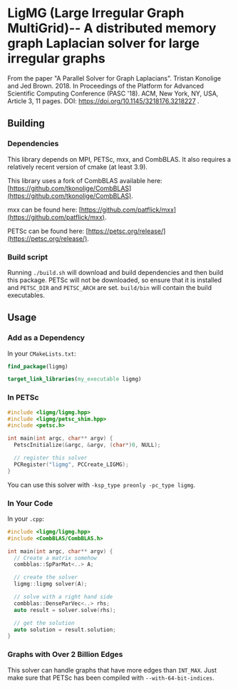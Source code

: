 # LigMG (Large Irregular Graph MultiGrid)-- A distributed memory graph Laplacian solver for large irregular graphs

From the paper "A Parallel Solver for Graph Laplacians". Tristan Konolige and Jed Brown. 2018. In Proceedings of the Platform for Advanced Scientific Computing Conference (PASC '18). ACM, New York, NY, USA, Article 3, 11 pages. DOI: https://doi.org/10.1145/3218176.3218227 .


## Building

### Dependencies

This library depends on MPI, PETSc, mxx, and CombBLAS. It also requires a relatively recent version of cmake (at least 3.9).

This library uses a fork of CombBLAS available here: [https://github.com/tkonolige/CombBLAS](https://github.com/tkonolige/CombBLAS).

mxx can be found here: [https://github.com/patflick/mxx](https://github.com/patflick/mxx).

PETSc can be found here: [https://petsc.org/release/](https://petsc.org/release/).

### Build script

Running `./build.sh` will download and build dependencies and then build this package. PETSc will not be downloaded, so ensure that it is installed and `PETSC_DIR` and `PETSC_ARCH` are set. `build/bin` will contain the build executables.


## Usage

### Add as a Dependency

In your `CMakeLists.txt`:

```cmake
find_package(ligmg)

target_link_libraries(my_executable ligmg)
```

### In PETSc

```cpp
#include <ligmg/ligmg.hpp>
#include <ligmg/petsc_shim.hpp>
#include <petsc.h>

int main(int argc, char** argv) {
  PetscInitialize(&argc, &argv, (char*)0, NULL);

  // register this solver
  PCRegister("ligmg", PCCreate_LIGMG);
}
```

You can use this solver with `-ksp_type preonly -pc_type ligmg`.

### In Your Code

In your `.cpp`:
```cpp
#include <ligmg/ligmg.hpp>
#include <CombBLAS/CombBLAS.h>

int main(int argc, char** argv) {
  // Create a matrix somehow
  combblas::SpParMat<..> A;

  // create the solver
  ligmg::ligmg solver(A);

  // solve with a right hand side
  combblas::DenseParVec<..> rhs;
  auto result = solver.solve(rhs);

  // get the solution
  auto solution = result.solution;
}
```

### Graphs with Over 2 Billion Edges

This solver can handle graphs that have more edges than `INT_MAX`. Just make sure that PETSc has been compiled with `--with-64-bit-indices`.
